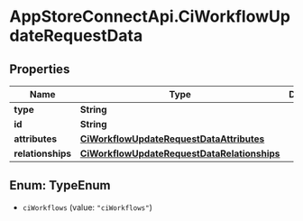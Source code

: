 # AppStoreConnectApi.CiWorkflowUpdateRequestData

## Properties

Name | Type | Description | Notes
------------ | ------------- | ------------- | -------------
**type** | **String** |  | 
**id** | **String** |  | 
**attributes** | [**CiWorkflowUpdateRequestDataAttributes**](CiWorkflowUpdateRequestDataAttributes.md) |  | [optional] 
**relationships** | [**CiWorkflowUpdateRequestDataRelationships**](CiWorkflowUpdateRequestDataRelationships.md) |  | [optional] 



## Enum: TypeEnum


* `ciWorkflows` (value: `"ciWorkflows"`)




